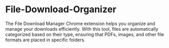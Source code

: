 # File-Download-Organizer
The File Download Manager Chrome extension helps you organize and manage your downloads efficiently. With this tool, files are automatically categorized based on their type, ensuring that PDFs, images, and other file formats are placed in specific folders.
